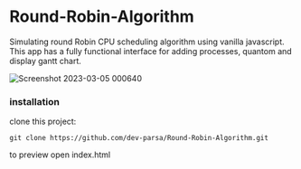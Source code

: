 # Round-Robin-Algorithm
Simulating round Robin CPU scheduling algorithm using vanilla javascript. This app has a fully functional interface for adding processes, quantom and display gantt chart.

![Screenshot 2023-03-05 000640](https://user-images.githubusercontent.com/105069707/222927732-370584ce-df45-49b5-afb5-59029702d8b4.png)

### installation

clone this project:
```
git clone https://github.com/dev-parsa/Round-Robin-Algorithm.git
```
to preview open index.html 
